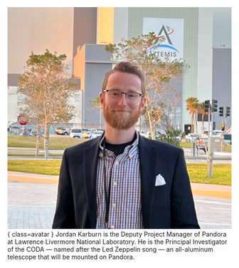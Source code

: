 ![Jordan Karburn](Karburn.png){ class=avatar }
Jordan Karburn is the Deputy Project Manager of Pandora at Lawrence Livermore National Laboratory. He is the Principal Investigator of the CODA — named after the Led Zeppelin song — an all-aluminum telescope that will be mounted on Pandora.
